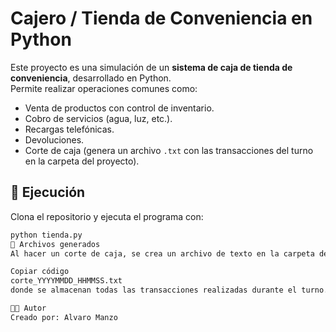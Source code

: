 # Cajero / Tienda de Conveniencia en Python

Este proyecto es una simulación de un **sistema de caja de tienda de conveniencia**, desarrollado en Python.  
Permite realizar operaciones comunes como:

- Venta de productos con control de inventario.  
- Cobro de servicios (agua, luz, etc.).  
- Recargas telefónicas.  
- Devoluciones.  
- Corte de caja (genera un archivo `.txt` con las transacciones del turno en la carpeta del proyecto).  

## 🚀 Ejecución

Clona el repositorio y ejecuta el programa con:

```bash
python tienda.py
📂 Archivos generados
Al hacer un corte de caja, se crea un archivo de texto en la carpeta del proyecto con el formato:

Copiar código
corte_YYYYMMDD_HHMMSS.txt
donde se almacenan todas las transacciones realizadas durante el turno.

👨‍💻 Autor
Creado por: Alvaro Manzo


